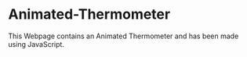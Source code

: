 # Animated-Thermometer
This Webpage contains an Animated Thermometer and has been made using JavaScript.
